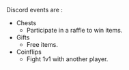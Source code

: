 Discord events are :

* Chests
	* Participate in a raffle to win items.
* Gifts
	* Free items.
* Coinflips
	* Fight 1v1 with another player.